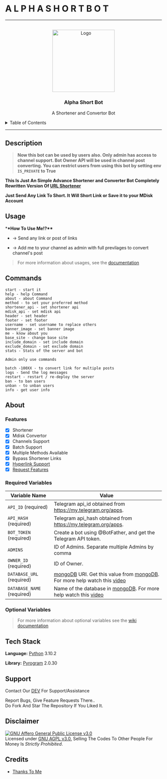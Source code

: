 # A L P H A  S H O R T  B O T

---

<!-- PROJECT LOGO -->
<br />
<div align="center">
  <a href="https://github.com/JayRaj8833/AlphaShortBot/">
    <img src="https://i.ibb.co/mNY2qWP/Alpha-20240724-095118-0000.png" alt="Logo" width="200" height="200">
  </a>

  <h3 align="center">Alpha Short Bot</h3>

  <p align="center">
    A Shortener and Convertor Bot
    <br />
  </p>
</div>

<!-- TABLE OF CONTENTS -->
<details>
  <summary>Table of Contents</summary>
  <ol>
    <li><a href="#description">Description</a></li>
    <li><a href="#usage">Usage</a></li>
    <li><a href="#commands">Commands</a></li>
    <li>
        <a href="#about">About</a>
        <ul>
        <li><a href="#features">Features</a></li>
        <li><a href="#required-variables">Required Variables</a></li>
        <li><a href="#optional-variables">Optional Variables</a></li>
      </ul>
      </li>
    <li><a href="#deploy">Deploy</a></li>
    <li><a href="#tech-stack">Tech Stack</a></li>
    <li><a href="#support">Support</a></li>
    <li><a href="#disclaimer">Disclaimer</a></li>
    <li><a href="#credits">Credits</a></li>
  </ol>
</details>

---

## Description

> **Now this bot can be used by users also. Only admin has access to channel support. Bot Owner API will be used in channel post converting. You can restrict users from using this bot by setting env `IS_PRIVATE` to True**

**This Is Just An Simple Advance Shortener and Converter Bot Completely Rewritten Version Of [URL Shortener](https://github.com/JayRaj8833/AlphaShortBot/)**

**Just Send Any Link To Short. It Will Short Link or Save it to your MDisk Account**

## Usage

\***\*How To Use Me!?\*\***

- -> Send any link or post of links

- -> Add me to your channel as admin with full previlages to convert channel's post

> For more information about usages, see the [documentation](#Home)

## Commands

```
start - start it
help - help Command
about - about Command
method - to set your preferred method
shortener_api - set shortener api
mdisk_api - set mdisk api
header - set header
footer - set footer
username - set username to replace others
banner_image - set banner image
me - know about you
base_site - change base site
include_domain - set include domain
exclude_domain - set exclude domain
stats - Stats of the server and bot

Admin only use commands

batch -100XX - to convert link for multiple posts
logs - Send the log messages
restart - restart / re-deploy the server
ban - to ban users
unban - to unban users
info - get user info
```

## About

### Features

- [x] Shortener
- [x] Mdisk Convertor
- [x] Channels Support
- [x] Batch Support
- [x] Multiple Methods Available
- [x] Bypass Shortener Links
- [x] [Hyperlink Support](https://example.com/)
- [x] [Request Features](https://t.me/JayRaj8833)

### Required Variables

| Variable Name              | Value                                                                                                                                                          |
| -------------------------- | -------------------------------------------------------------------------------------------------------------------------------------------------------------- |
| `API_ID` (required)        | Telegram api_id obtained from <https://my.telegram.org/apps>.                                                                                                  |
| `API_HASH` (required)      | Telegram api_hash obtained from <https://my.telegram.org/apps>.                                                                                                |
| `BOT_TOKEN` (required)     | Create a bot using @BotFather, and get the Telegram API token.                                                                                                 |
| `ADMINS`                   | ID of Admins. Separate multiple Admins by comma                                                                                                                |
| `OWNER_ID` (required)      | ID of Owner.                                                                                                                                                   |
| `DATABASE_URL` (required)  | [mongoDB](https://www.mongodb.com) URI. Get this value from [mongoDB](https://www.mongodb.com). For more help watch this [video](https://youtu.be/1G1XwEOnxxo) |
| `DATABASE_NAME` (required) | Name of the database in [mongoDB](https://www.mongodb.com). For more help watch this [video](https://youtu.be/1G1XwEOnxxo)                                     |

### Optional Variables

> For more information about optional variables see the [wiki documentation](#)

## Tech Stack

**Language:** [Python](https://www.python.org/) 3.10.2

**Library:** [Pyrogram](https://github.com/pyrogram/pyrogram) 2.0.30

## Support

Contact Our [DEV](https://www.telegram.dog/JayRaj8833) For Support/Assistance

Report Bugs, Give Feature Requests There..  
Do Fork And Star The Repository If You Liked It.

## Disclaimer

[![GNU Affero General Public License v3.0](https://www.gnu.org/graphics/agplv3-155x51.png)](https://www.gnu.org/licenses/agpl-3.0.en.html#header)  
Licensed under [GNU AGPL v3.0.](LICENSE)
Selling The Codes To Other People For Money Is _Strictly Prohibited_.

## Credits

- [Thanks To Me](https://github.com/JayRaj8833)
